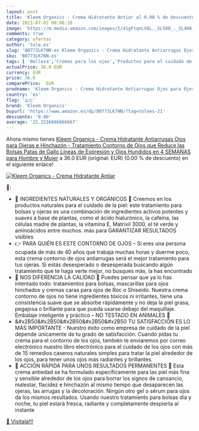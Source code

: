 ```yaml
---
layout: post
title: 'Kleem Organics - Crema Hidratante Antiar al 0.00 % de descuento'
date: 2021-07-02 08:08:18
image: 'https://m.media-amazon.com/images/I/41gFtqnLV6L._SL500_._SL400_.jpg'
comments: true
category: ofertas
author: 'tole.es'
slug: 'B0773LK7NN-es Kleem Organics - Crema Hidratante Antiarrugas Ojos para...'
sku: 'B0773LK7NN-es'
tags: [ 'Belleza','Cremas para los ojos','Productos para el cuidado de la piel','Productos para el cuidado de los ojos','crema','hidratante','kleem organics', ]
actualPrice: 36.0 EUR
currency: EUR
price: 36.0
comparePrice:  EUR
prodname: 'Kleem Organics - Crema Hidratante Antiarrugas Ojos para Ojeras e Hinchazón - Tratamiento Contorno de Ojos que Reduce las Bolsas Patas de Gallo Líneas de Expresión y Ojos Hundidos en 4 SEMANAS para Hombre y Mujer'
country: 'es'
flag: '🇪🇸'
brand: 'Kleem Organics'
buyurl: 'https://www.amazon.es/dp/B0773LK7NN/?tag=tolees-21'
descuento: '0.00'
average: '22.1516666666667'
---
```


Ahora mismo tienes [Kleem Organics - Crema Hidratante Antiarrugas Ojos para Ojeras e Hinchazón - Tratamiento Contorno de Ojos que Reduce las Bolsas Patas de Gallo Líneas de Expresión y Ojos Hundidos en 4 SEMANAS para Hombre y Mujer](https://www.amazon.es/dp/B0773LK7NN/?tag=tolees-21) a 36.0 EUR (original:  EUR) (0.00 %  de descuento) en el siguiente enlace!

[![Kleem Organics - Crema Hidratante Antiar](https://m.media-amazon.com/images/I/41gFtqnLV6L._SL500_._SL400_.jpg)](https://www.amazon.es/dp/B0773LK7NN/?tag=tolees-21)

🔎:

- 🌳 INGREDIENTES NATURALES Y ORGÁNICOS 🌳 Creemos en los productos naturales para el cuidado de la piel: este tratamiento para bolsas y ojeras es una combinación de ingredientes activos potentes y suaves a base de plantas, como el ácido hialurónico, la cafeína, las células madre de plantas, la vitamina E, Matrixil 3000, el té verde y aminoácidos entre muchos. más para GARANTIZAR RESULTADOS visibles
- 👉 PARA QUIÉN ES ESTE CONTORNO DE OJOS – Si eres una persona ocupada de más de 40 años que trabaja muchas horas y duerme poco, esta crema contorno de ojos antiarrugas será el mejor tratamiento para tus ojeras. Si estás desesperado o desesperada buscando algún tratamiento que te haga verte mejor, no busques más, la has encontrado
- 💎 NOS DIFERENCIA LA CALIDAD 💎 Puedes pensar que ya lo has intentado todo: tratamientos para bolsas, mascarillas para ojos hinchados y cremas caras para ojos de Roc o Shiseido. Nuestra crema contorno de ojos no tiene ingredientes tóxicos ni irritantes, tiene una consistencia suave que se absorbe rápidamente y no deja la piel grasa, pegajosa o brillante para que pueda usarse debajo del maquillaje. Embalaje inteligente y práctico – NO TESTADO EN ANIMALES 🐇
- &#x2B50&#x2B50&#x2B50&#x2B50&#x2B50 TU SATISFACCIÓN ES LO MÁS IMPORTANTE - Nuestro éxito como empresa de cuidado de la piel depende únicamente de tu grado de satisfacción. Cuando pidas tu crema para el contorno de los ojos, también te enviaremos por correo electrónico nuestro libro electrónico para el cuidado de los ojos con más de 15 remedios caseros naturales simples para tratar la piel alrededor de los ojos, para tener unos ojos más radiantes y brillantes.
- 🚀 ACCIÓN RÁPIDA PARA UNOS RESULTADOS PERMANENTES 🚀 Esta crema antiedad se ha formulado específicamente para las piel más fina y sensible alrededor de los ojos para borrar los signos de cansancio, malestar, flacidez e hinchazón al mismo tiempo que desaparecen las ojeras, las arrugas y la decoloración. Ningún otro gel o sérum para ojos da los mismos resultados. Usando nuestro tratamiento para bolsas día y noche, tu piel estará fresca, radiante y completamente despierta al instante

[🛒 Visítala!!!](https://www.amazon.es/dp/B0773LK7NN/?tag=tolees-21)
